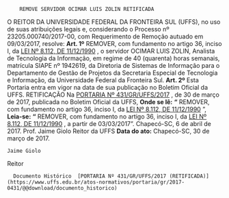         REMOVE SERVIDOR OCIMAR LUIS ZOLIN RETIFICADA  

 O REITOR DA UNIVERSIDADE FEDERAL DA FRONTEIRA SUL (UFFS), no uso de suas atribuições legais e, considerando o Processo nº 23205.000740/2017-00, com Requerimento de Remoção autuado em 09/03/2017, resolve:   **Art. 1º** REMOVER, com fundamento no artigo 36, inciso I, da [LEI Nº 8.112, DE 11/12/1990](http://www.planalto.gov.br/ccivil_03/leis/l8112cons.htm)  , o servidor OCIMAR LUIS ZOLIN, Analista de Tecnologia da Informação, em regime de 40 (quarenta) horas semanais, matrícula SIAPE nº 1942619, da Diretoria de Sistemas de Informação para o Departamento de Gestão de Projetos da Secretaria Especial de Tecnologia e Informação, da Universidade Federal da Fronteira Sul.   **Art. 2º** Esta Portaria entra em vigor na data de sua publicação no Boletim Oficial da UFFS.   RETIFICAÇÃO   Na [PORTARIA Nº 431/GR/UFFS/2017](https://www.uffs.edu.br/atos-normativos/portaria/gr/2017-0431)  , de 30 de março de 2017, publicada no Boletim Oficial da UFFS,   **Onde se lê:**  **“** REMOVER, com fundamento no artigo 36, inciso I, da [LEI Nº 8.112, DE 11/12/1990](http://www.planalto.gov.br/ccivil_03/leis/l8112cons.htm)  ”,   **Leia-se:**  **“** REMOVER, com fundamento no artigo 36, inciso I, da [LEI Nº 8.112, DE 11/12/1990](http://www.planalto.gov.br/ccivil_03/leis/l8112cons.htm)  , a partir de 03/03/2017”.   Chapecó-SC, 6 de abril de 2017.   Prof. Jaime Giolo Reitor da UFFS    **Data do ato:** Chapecó-SC, 30 de março de 2017.   
 

    Jaime Giolo   
 Reitor 

      Documento Histórico  [PORTARIA Nº 431/GR/UFFS/2017 (RETIFICADA)](https://www.uffs.edu.br/atos-normativos/portaria/gr/2017-0431/@@download/documento_historico)     
      